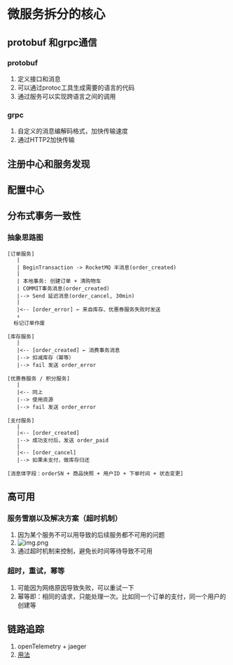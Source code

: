 # 微服务拆分的核心

## protobuf 和grpc通信

### protobuf
1. 定义接口和消息
2. 可以通过protoc工具生成需要的语言的代码
3. 通过服务可以实现跨语言之间的调用

### grpc
1. 自定义的消息编解码格式，加快传输速度
2. 通过HTTP2加快传输

## 注册中心和服务发现

## 配置中心

## 分布式事务一致性
### 抽象思路图
```text 
[订单服务]
   |
   | BeginTransaction -> RocketMQ 半消息(order_created)
   |
   | 本地事务: 创建订单 + 清购物车
   | COMMIT事务消息(order_created)
   |--> Send 延迟消息(order_cancel, 30min)
   |
   |<-- [order_error] ← 来自库存、优惠券服务失败时发送
   ↓
  标记订单作废

[库存服务]
   |
   |<-- [order_created] ← 消费事务消息
   |--> 扣减库存（幂等）
   |--> fail 发送 order_error

[优惠券服务 / 积分服务]
   |
   |<-- 同上
   |--> 使用资源
   |--> fail 发送 order_error

[支付服务]
   |
   |<-- [order_created]
   |--> 成功支付后，发送 order_paid
   |
   |<-- [order_cancel]
   |--> 如果未支付，做库存归还

[消息体字段：orderSN + 商品快照 + 用户ID + 下单时间 + 状态变更]
```

## 高可用
### 服务雪崩以及解决方案（超时机制）
1. 因为某个服务不可以用导致的后续服务都不可用的问题
2. ![img.png](img.png)
3. 通过超时机制来控制，避免长时间等待导致不可用

### 超时，重试，幂等
1. 可能因为网络原因导致失败，可以重试一下
2. 幂等即：相同的请求，只能处理一次。比如同一个订单的支付，同一个用户的创建等


## 链路追踪
1. openTelemetry + jaeger
2. [用法](https://github.com/ucdo/everydayNormalGo2/tree/main/Ladon/tracer)